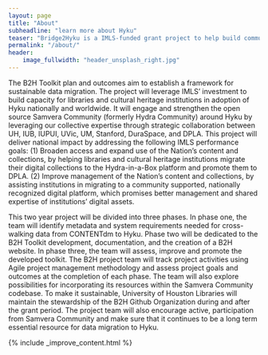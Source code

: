 ```yaml
---
layout: page
title: "About"
subheadline: "learn more about Hyku"
teaser: "Bridge2Hyku is a IMLS-funded grant project to help build community and documentation around migrating to Hyku"
permalink: "/about/"
header:
    image_fullwidth: "header_unsplash_right.jpg"
---
```


The B2H Toolkit plan and outcomes aim to establish a framework for sustainable data migration. The project will leverage IMLS’ investment to build capacity for libraries and cultural heritage institutions in adoption of Hyku nationally and worldwide. It will engage and strengthen the open source Samvera Community (formerly Hydra Community) around Hyku by leveraging our collective expertise through strategic collaboration between UH, IUB, IUPUI, UVic, UM, Stanford, DuraSpace, and DPLA. This project will deliver national impact by addressing the following IMLS performance goals: (1) Broaden access and expand use of the Nation’s content and collections, by helping libraries and cultural heritage institutions migrate their digital collections to the Hydra-in-a-Box platform and promote them to DPLA. (2) Improve management of the Nation’s content and collections, by assisting institutions in migrating to a community supported, nationally recognized digital platform, which promises better management and shared expertise of institutions’ digital assets.

This two year project will be divided into three phases. In phase one, the team will identify metadata and system requirements needed for cross-walking data from CONTENTdm to Hyku. Phase two will be dedicated to the B2H Toolkit development, documentation, and the creation of a B2H website. In phase three, the team will assess, improve and promote the developed toolkit. The B2H project team will track project activities using Agile project management methodology and assess project goals and outcomes at the completion of each phase. The team will also explore possibilities for incorporating its resources within the Samvera Community codebase. To make it sustainable, University of Houston Libraries will maintain the stewardship of the B2H Github Organization during and after the grant period. The project team will also encourage active, participation from Samvera Community and make sure that it continues to be a long term essential resource for data migration to Hyku.


{% include _improve_content.html %}
